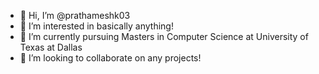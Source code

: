 - 👋 Hi, I’m @prathameshk03
- 👀 I’m interested in basically anything!
- 🌱 I’m currently pursuing Masters in Computer Science at University of Texas at Dallas
- 💞️ I’m looking to collaborate on any projects!


<!---
prathameshk03/prathameshk03 is a ✨ special ✨ repository because its `README.md` (this file) appears on your GitHub profile.
You can click the Preview link to take a look at your changes.
--->
